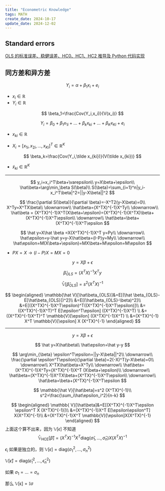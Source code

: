 ```yaml
---
title: "Econometric Knowledge"
tags: MATH
create_date: 2024-10-17
update_date: 2024-12-02
---
```


## Standard errors

[OLS 的标准误差、稳健误差、HC0、HC1、HC2 推导及 Python 代码实现](/assets/documents/jupyter_notebook/standard_errors.html)

<!-- [陈强教授的讲义](/assets/documents/pdf/China22_Qiang.pdf) -->

## 同方差和异方差

$$
Y_i=\alpha+\beta_1 x_i+e_i
$$

- $x_i\in \mathbb{R}$
- $Y_i\in \mathbb{R}$

$$
\beta_1=\frac{Cov(Y_i,x_i)}{V(x_i)}
$$






$$
Y_i=\beta_0+\beta_1x_{1i}+\dots+\beta_k x_{ki}+\dots+\beta_{K}x_{Ki}+e_i
$$

- $x_{ki}\in \mathbb{R}$

- $X_i=[x_{1i},x_{2i},\dots,x_{Ki}]^T\in \mathbb{R}^K$

$$
\beta_k=\frac{Cov(Y_i,\tilde x_{ki})}{V(\tilde x_{ki})}
$$

- $\tilde x_{ki}\in \mathbb{R}^K$





---

$$
y_i=x_i^T\beta+\varepsilon\\
y=X\beta+\epsilon\\
\hat\beta=\arg\min_\beta S(\beta)\\
S(\beta)=\sum_{i=1}^n|y_i-x_i^T\beta|^2=||y-X\beta||^2
$$

$$
\frac{\partial S(\beta)}{\partial \beta}=-X^T2(y-X\beta)=0\\
X^Ty=X^TX\beta\\
\downarrow\\
\hat\beta=(X^TX)^{-1}X^Ty\\
\downarrow\\
\hat\beta = (X^TX)^{-1}X^T(X\beta+\epsilon)=(X^TX)^{-1}(X^TX)\beta+(X^TX)^{-1}X^T\epsilon\\
\downarrow\\
\hat\beta=\beta+(X^TX)^{-1}X^T\epsilon
$$


$$
\hat y=X\hat \beta =X(X^TX)^{-1}X^T y=Py\\
\downarrow\\
\hat\epsilon=y-\hat y=y-X\hat\beta=(I-P)y=My\\
\downarrow\\
\hat\epsilon=M(X\beta+\epsilon)=MX\beta+M\epsilon=M\epsilon
$$


- $PX=X\rightarrow (I-P)X=MX=0$




$$
y=X\beta+\epsilon
$$

$$
\hat\beta_{OLS}=(X^TX)^{-1}X^Ty
$$

$$
\mathbb{\hat V}[\hat\beta_{OLS}]=s^2 (X^TX)^{-1}
$$


$$
\begin{aligned}
\mathbb{\hat V}[\hat\beta_{OLS}]&=E[(\hat \beta_{OLS}-E[\hat\beta_{OLS}])^2]\\
&=E[(\hat\beta_{OLS}-\beta)^2]\\
&=E[((X^TX)^{-1}X^T\epsilon)^T((X^TX)^{-1}X^T\epsilon)]\\
&=((X^TX)^{-1}X^T)^T E[\epsilon^T\epsilon]  ((X^TX)^{-1}X^T) \\
&=((X^TX)^{-1}X^T)^T \mathbb{V}[\epsilon]  ((X^TX)^{-1}X^T) \\
&=(X^TX)^{-1} X^T \mathbb{V}[\epsilon] X (X^TX)^{-1}
\end{aligned}
$$




---


$$
y=X\beta+\epsilon
$$

$$
\hat y=X\hat\beta\\
\hat\epsilon=\hat y-y
$$


$$
\arg\min_{\beta} \epsilon^T\epsilon=||y-X\beta||^2\\
\downarrow\\
\frac{\partial \epsilon^T\epsilon}{\partial \beta}=2(-X)^T(y-X\beta)=0\\
\downarrow\\
X^TX\hat\beta=X^Ty\\
\downarrow\\
\hat\beta=(X^TX)^{-1}X^Ty=(X^TX)^{-1}X^T (X\beta+\epsilon)\\
\downarrow\\
\hat\beta=(X^TX)^{-1}X^TX\beta+(X^TX)^{-1}X^T\epsilon\\
\downarrow\\
\hat\beta=\beta+(X^TX)^{-1}X^T\epsilon
$$

$$
\mathbb{\hat V}[\hat\beta]=s^2 (X^TX)^{-1}\\
s^2=\frac{\sum_i\hat\epsilon_i^2}{n-k}
$$

$$
\begin{aligned}
\mathbb{ V}[\hat\beta]&=E[(X^TX)^{-1}X^T\epsilon \epsilon^T X (X^TX)^{-1}]\\
&=(X^TX)^{-1}X^T E[\epsilon\epsilon^T] X(X^TX)^{-1}\\
&=(X^TX)^{-1}X^T \mathbb{V}[\epsilon]X(X^TX)^{-1}
\end{aligned}
$$
上面这个算不出来，因为 $\mathbb{V}[\epsilon]$ 不知道
$$
\mathbb{\hat V}_{\mathrm{HCE}}[\hat\beta]=(X^TX)^{-1}X^T \mathrm{diag}(\hat\sigma_1,\dots,\hat\sigma_n) X(X^TX)^{-1}
$$


$\epsilon_i$ 如果是独立的，则 $\mathbb{V}[\epsilon]=\mathrm{diag} (\sigma_1^2,\dots,\sigma_n^2)$

$\mathbb{V}[\hat \epsilon]=\mathrm{diag}(\hat\epsilon_1^2,\dots,\hat\epsilon_n^2)$

如果 $\sigma_1=\dots=\sigma_n$

那么 $\mathbb{V [\epsilon]}=\mathbb{I} \sigma$